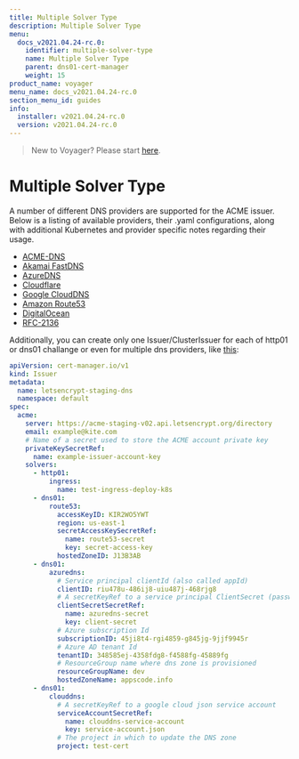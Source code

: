 ```yaml
---
title: Multiple Solver Type
description: Multiple Solver Type
menu:
  docs_v2021.04.24-rc.0:
    identifier: multiple-solver-type
    name: Multiple Solver Type
    parent: dns01-cert-manager
    weight: 15
product_name: voyager
menu_name: docs_v2021.04.24-rc.0
section_menu_id: guides
info:
  installer: v2021.04.24-rc.0
  version: v2021.04.24-rc.0
---
```


> New to Voyager? Please start [here](/docs/v2021.04.24-rc.0/concepts/overview).

# Multiple Solver Type

A number of different DNS providers are supported for the ACME issuer. Below is a listing of available providers, their .yaml configurations, along with additional Kubernetes and provider specific notes regarding their usage.

- [ACME-DNS](https://docs.cert-manager.io/en/latest/tasks/issuers/setup-acme/dns01/acme-dns.html)
- [Akamai FastDNS](https://docs.cert-manager.io/en/latest/tasks/issuers/setup-acme/dns01/akamai.html)
- [AzureDNS](/docs/v2021.04.24-rc.0/guides/cert-manager/dns01_challenge/azure-dns)
- [Cloudflare](https://docs.cert-manager.io/en/latest/tasks/issuers/setup-acme/dns01/cloudflare.html)
- [Google CloudDNS](/docs/v2021.04.24-rc.0/guides/cert-manager/dns01_challenge/google-cloud-dns)
- [Amazon Route53](/docs/v2021.04.24-rc.0/guides/cert-manager/dns01_challenge/aws-route53)
- [DigitalOcean](https://docs.cert-manager.io/en/latest/tasks/issuers/setup-acme/dns01/digitalocean.html)
- [RFC-2136](https://docs.cert-manager.io/en/latest/tasks/issuers/setup-acme/dns01/rfc2136.html)

Additionally, you can create only one Issuer/ClusterIssuer for each of http01 or dns01 challange or even for 
multiple dns providers, like [this](/docs/v2021.04.24-rc.0/examples/cert-manager/multiple.yaml):

```yaml
apiVersion: cert-manager.io/v1
kind: Issuer
metadata:
  name: letsencrypt-staging-dns
  namespace: default
spec:
  acme:
    server: https://acme-staging-v02.api.letsencrypt.org/directory
    email: example@kite.com
    # Name of a secret used to store the ACME account private key
    privateKeySecretRef:
      name: example-issuer-account-key
    solvers:
      - http01:
          ingress:
            name: test-ingress-deploy-k8s
      - dns01:
          route53:
            accessKeyID: KIR2WO5YWT
            region: us-east-1
            secretAccessKeySecretRef:
              name: route53-secret
              key: secret-access-key
            hostedZoneID: J13B3AB
      - dns01:
          azuredns:
            # Service principal clientId (also called appId)
            clientID: riu478u-486ij8-uiu487j-468rjg8
            # A secretKeyRef to a service principal ClientSecret (password)
            clientSecretSecretRef:
              name: azuredns-secret
              key: client-secret
            # Azure subscription Id
            subscriptionID: 45ji8t4-rgi4859-g845jg-9jjf9945r
            # Azure AD tenant Id
            tenantID: 348585ej-4358fdg8-f4588fg-45889fg
            # ResourceGroup name where dns zone is provisioned
            resourceGroupName: dev
            hostedZoneName: appscode.info
      - dns01:
          clouddns:
            # A secretKeyRef to a google cloud json service account
            serviceAccountSecretRef:
              name: clouddns-service-account
              key: service-account.json
            # The project in which to update the DNS zone
            project: test-cert
```
